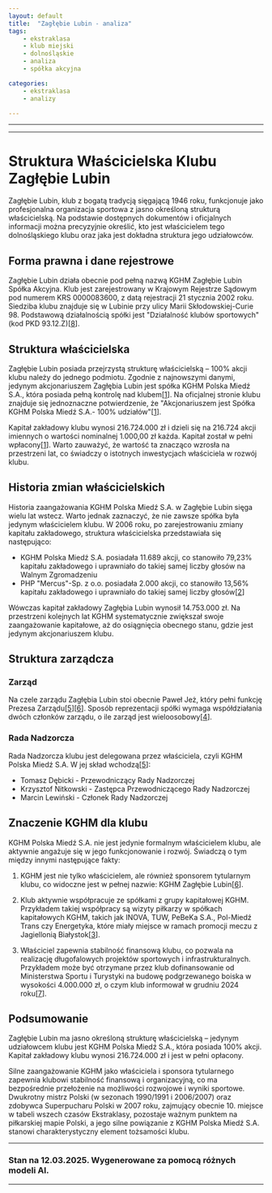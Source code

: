 ```yaml
---
layout: default
title:  "Zagłębie Lubin - analiza"
tags: 
    - ekstraklasa
    - klub miejski
    - dolnośląskie
    - analiza
    - spółka akcyjna

categories:
    - ekstraklasa
    - analizy

---
```

[1]: https://www.zaglebie.com/Akcjonariusze  
[2]: https://kghm.com/pl/rejestracja-zmian-kapitalu-zakladowego-spolki-zaglebie-lubin-sportowa-spolka-akcyjna  
[3]: https://www.zaglebie.com/Aktualnosci/Pierwszy-zespol/miedziowi-odwiedzili-spolki-kapitalowe-kghm_n17580  
[4]: https://krs-pobierz.pl/mks-zaglebie-lubin-spolka-akcyjna-i5386972  
[5]: https://mkszaglebie.pl/page/show/wladze-klubu/65  
[6]: https://pl.wikipedia.org/wiki/Zag%C5%82%C4%99bie_Lubin_(pi%C5%82ka_no%C5%BCna)  
[7]: https://www.zaglebie.com/Aktualnosci/Klub  
[8]: https://www.imsig.pl/krs/0000083600  
[9]: https://mkszaglebie.pl/art/show/oficjalnie-pawel-jez-nowym-prezesem-zaglebia-lubin/9767  
[10]: https://pl.wikipedia.org/wiki/KGHM_Polska_Mied%C5%BA  
[11]: https://szczecin.tvp.pl/84788512/pogon-szczecin-zaglebie-lubin-ekstraklasa-walne-zgromadzenie-akcjonariuszy-tvp3-szczecin  
[12]: https://aleo.com/pl/firma/zaglebie-lubin-spolka-akcyjna  
[13]: https://krs-pobierz.pl/miejski-klub-sportowy-zaglebie-lubin-i175835  
[14]: https://www.gov.pl/web/aktywa-panstwowe/ogloszenie-spolki-zaglebie-lubin-sa-gk-kghm-o-wszczeciu-postepowania-kwalifikacyjnego-na-stanowisko-prezesa-zarzadu  
[15]: https://www.zaglebie.com/Druzyna  
[16]: https://aleo.com/pl/firma/mks-zaglebie-lubin-spolka-akcyjna-lubin  
[17]: https://krs-pobierz.pl/zaglebie-lubin-spolka-akcyjna-i40491  
[18]: https://www.gov.pl/web/aktywa-panstwowe/ogloszenie-spolki-zaglebie-lubin-sa-w-sprawie-wszczecia-postepowania-kwalifikacyjnego-na-stanowisko-prezesa-zarzadu  
[19]: https://zaglebie.eu/dla-akcjonariuszy/  
[20]: https://fotokrs.pl/krs-83600-zaglebie_lubin_spolka_akcyjna.html  

---
---

# Struktura Właścicielska Klubu Zagłębie Lubin

Zagłębie Lubin, klub z bogatą tradycją sięgającą 1946 roku, funkcjonuje jako profesjonalna organizacja sportowa z jasno określoną strukturą właścicielską. Na podstawie dostępnych dokumentów i oficjalnych informacji można precyzyjnie określić, kto jest właścicielem tego dolnośląskiego klubu oraz jaka jest dokładna struktura jego udziałowców.

## Forma prawna i dane rejestrowe

Zagłębie Lubin działa obecnie pod pełną nazwą KGHM Zagłębie Lubin Spółka Akcyjna. Klub jest zarejestrowany w Krajowym Rejestrze Sądowym pod numerem KRS 0000083600, z datą rejestracji 21 stycznia 2002 roku. Siedziba klubu znajduje się w Lubinie przy ulicy Marii Skłodowskiej-Curie 98. Podstawową działalnością spółki jest "Działalność klubów sportowych" (kod PKD 93.12.Z)\[[8]\].

## Struktura właścicielska

Zagłębie Lubin posiada przejrzystą strukturę właścicielską – 100% akcji klubu należy do jednego podmiotu. Zgodnie z najnowszymi danymi, jedynym akcjonariuszem Zagłębia Lubin jest spółka KGHM Polska Miedź S.A., która posiada pełną kontrolę nad klubem\[[1]\]. Na oficjalnej stronie klubu znajduje się jednoznaczne potwierdzenie, że "Akcjonariuszem jest Spółka KGHM Polska Miedź S.A.- 100% udziałów"\[[1]\].

Kapitał zakładowy klubu wynosi 216.724.000 zł i dzieli się na 216.724 akcji imiennych o wartości nominalnej 1.000,00 zł każda. Kapitał został w pełni wpłacony\[[1]\]. Warto zauważyć, że wartość ta znacząco wzrosła na przestrzeni lat, co świadczy o istotnych inwestycjach właściciela w rozwój klubu.

## Historia zmian właścicielskich

Historia zaangażowania KGHM Polska Miedź S.A. w Zagłębie Lubin sięga wielu lat wstecz. Warto jednak zaznaczyć, że nie zawsze spółka była jedynym właścicielem klubu. W 2006 roku, po zarejestrowaniu zmiany kapitału zakładowego, struktura właścicielska przedstawiała się następująco:

- KGHM Polska Miedź S.A. posiadała 11.689 akcji, co stanowiło 79,23% kapitału zakładowego i uprawniało do takiej samej liczby głosów na Walnym Zgromadzeniu
- PHP "Mercus"-Sp. z o.o. posiadała 2.000 akcji, co stanowiło 13,56% kapitału zakładowego i uprawniało do takiej samej liczby głosów\[[2]\]

Wówczas kapitał zakładowy Zagłębia Lubin wynosił 14.753.000 zł. Na przestrzeni kolejnych lat KGHM systematycznie zwiększał swoje zaangażowanie kapitałowe, aż do osiągnięcia obecnego stanu, gdzie jest jedynym akcjonariuszem klubu.

## Struktura zarządcza

### Zarząd

Na czele zarządu Zagłębia Lubin stoi obecnie Paweł Jeż, który pełni funkcję Prezesa Zarządu\[[5]\]\[[6]\]. Sposób reprezentacji spółki wymaga współdziałania dwóch członków zarządu, o ile zarząd jest wieloosobowy\[[4]\].

### Rada Nadzorcza

Rada Nadzorcza klubu jest delegowana przez właściciela, czyli KGHM Polska Miedź S.A. W jej skład wchodzą\[[5]\]:
- Tomasz Dębicki - Przewodniczący Rady Nadzorczej
- Krzysztof Nitkowski - Zastępca Przewodniczącego Rady Nadzorczej
- Marcin Lewiński - Członek Rady Nadzorczej

## Znaczenie KGHM dla klubu

KGHM Polska Miedź S.A. nie jest jedynie formalnym właścicielem klubu, ale aktywnie angażuje się w jego funkcjonowanie i rozwój. Świadczą o tym między innymi następujące fakty:

1. KGHM jest nie tylko właścicielem, ale również sponsorem tytularnym klubu, co widoczne jest w pełnej nazwie: KGHM Zagłębie Lubin\[[6]\].

2. Klub aktywnie współpracuje ze spółkami z grupy kapitałowej KGHM. Przykładem takiej współpracy są wizyty piłkarzy w spółkach kapitałowych KGHM, takich jak INOVA, TUW, PeBeKa S.A., Pol-Miedź Trans czy Energetyka, które miały miejsce w ramach promocji meczu z Jagiellonią Białystok\[[3]\].

3. Właściciel zapewnia stabilność finansową klubu, co pozwala na realizację długofalowych projektów sportowych i infrastrukturalnych. Przykładem może być otrzymane przez klub dofinansowanie od Ministerstwa Sportu i Turystyki na budowę podgrzewanego boiska w wysokości 4.000.000 zł, o czym klub informował w grudniu 2024 roku\[[7]\].

## Podsumowanie

Zagłębie Lubin ma jasno określoną strukturę właścicielską – jedynym udziałowcem klubu jest KGHM Polska Miedź S.A., która posiada 100% akcji. Kapitał zakładowy klubu wynosi 216.724.000 zł i jest w pełni opłacony. 

Silne zaangażowanie KGHM jako właściciela i sponsora tytularnego zapewnia klubowi stabilność finansową i organizacyjną, co ma bezpośrednie przełożenie na możliwości rozwojowe i wyniki sportowe. Dwukrotny mistrz Polski (w sezonach 1990/1991 i 2006/2007) oraz zdobywca Superpucharu Polski w 2007 roku, zajmujący obecnie 10. miejsce w tabeli wszech czasów Ekstraklasy, pozostaje ważnym punktem na piłkarskiej mapie Polski, a jego silne powiązanie z KGHM Polska Miedź S.A. stanowi charakterystyczny element tożsamości klubu.

---

### Stan na 12.03.2025. Wygenerowane za pomocą różnych modeli AI.
---